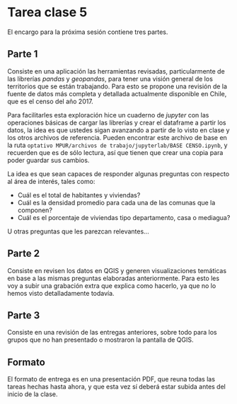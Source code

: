 # Tarea clase 5

El encargo para la próxima sesión contiene tres partes.

## Parte 1

Consiste en una aplicación las herramientas revisadas, particularmente de las librerías *pandas* y *geopandas*, para tener una visión general de los territorios que se están trabajando. Para esto se propone una revisión de la fuente de datos más completa y detallada actualmente disponible en Chile, que es el censo del año 2017.

Para facilitarles esta exploración hice un cuaderno de *jupyter* con las operaciones básicas de cargar las librerías y crear el dataframe a partir los datos, la idea es que ustedes sigan avanzando a partir de lo visto en clase y los otros archivos de referencia. Pueden encontrar este archivo de base en la ruta `optativo MPUR/archivos de trabajo/jupyterlab/BASE CENSO.ipynb`, y recuerden que es de sólo lectura, así que tienen que crear una copia para poder guardar sus cambios.

La idea es que sean capaces de responder algunas preguntas con respecto al área de interés, tales como:

- Cuál es el total de habitantes y viviendas?
- Cuál es la densidad promedio para cada una de las comunas que la componen?
- Cuál es el porcentaje de viviendas tipo departamento, casa o mediagua?

U otras preguntas que les parezcan relevantes...

## Parte 2

Consiste en revisen los datos en QGIS y generen visualizaciones temáticas en base a las mismas preguntas elaboradas anteriormente. Para esto les voy a subir una grabación extra que explica como hacerlo, ya que no lo hemos visto detalladamente todavía.

## Parte 3

Consiste en una revisión de las entregas anteriores, sobre todo para los grupos que no han presentado o mostraron la pantalla de QGIS.

## Formato

El formato de entrega es en una presentación PDF, que reuna todas las tareas hechas hasta ahora, y que esta vez sí deberá estar subida antes del inicio de la clase.